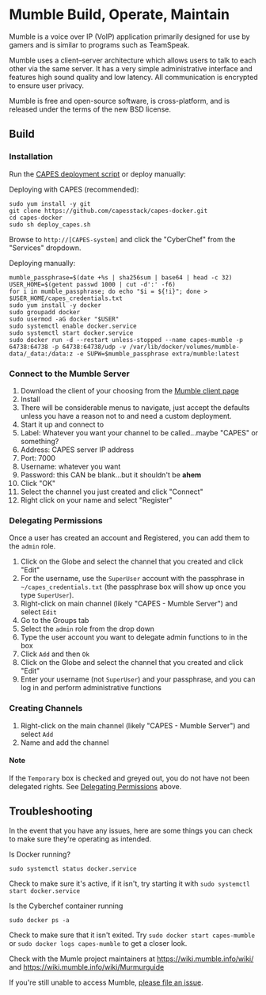 # Mumble Build, Operate, Maintain
Mumble is a voice over IP (VoIP) application primarily designed for use by gamers and is similar to programs such as TeamSpeak.

Mumble uses a client–server architecture which allows users to talk to each other via the same server. It has a very simple administrative interface and features high sound quality and low latency. All communication is encrypted to ensure user privacy.

Mumble is free and open-source software, is cross-platform, and is released under the terms of the new BSD license.

## Build

### Installation
Run the [CAPES deployment script](../deploy_capes.sh) or deploy manually:

Deploying with CAPES (recommended):
```
sudo yum install -y git
git clone https://github.com/capesstack/capes-docker.git
cd capes-docker
sudo sh deploy_capes.sh
```
Browse to `http://[CAPES-system]` and click the "CyberChef" from the "Services" dropdown.

Deploying manually:
```
mumble_passphrase=$(date +%s | sha256sum | base64 | head -c 32)
USER_HOME=$(getent passwd 1000 | cut -d':' -f6)
for i in mumble_passphrase; do echo "$i = ${!i}"; done > $USER_HOME/capes_credentials.txt
sudo yum install -y docker
sudo groupadd docker
sudo usermod -aG docker "$USER"
sudo systemctl enable docker.service
sudo systemctl start docker.service
sudo docker run -d --restart unless-stopped --name capes-mumble -p 64738:64738 -p 64738:64738/udp -v /var/lib/docker/volumes/mumble-data/_data:/data:z -e SUPW=$mumble_passphrase extra/mumble:latest
```

### Connect to the Mumble Server
1. Download the client of your choosing from the [Mumble client page](https://www.mumble.com/mumble-download.php)
1. Install
1. There will be considerable menus to navigate, just accept the defaults unless you have a reason not to and need a custom deployment.
1. Start it up and connect to
  1. Label: Whatever you want your channel to be called...maybe "CAPES" or something?
  1. Address: CAPES server IP address
  1. Port: 7000
  1. Username: whatever you want
  1. Password: this CAN be blank...but it shouldn't be **ahem**
  1. Click "OK"
  1. Select the channel you just created and click "Connect"
1. Right click on your name and select "Register"

### Delegating Permissions
Once a user has created an account and Registered, you can add them to the `admin` role.

1. Click on the Globe and select the channel that you created and click "Edit"
1. For the username, use the `SuperUser` account with the passphrase in `~/capes_credentials.txt` (the passphrase box will show up once you type `SuperUser`).
1. Right-click on main channel (likely "CAPES - Mumble Server") and select `Edit`
1. Go to the Groups tab
1. Select the `admin` role from the drop down
1. Type the user account you want to delegate admin functions to in the box
1. Click `Add` and then `Ok`
1. Click on the Globe and select the channel that you created and click "Edit"
1. Enter your username (not `SuperUser`) and your passphrase, and you can log in and perform administrative functions

### Creating Channels
1. Right-click on the main channel (likely "CAPES - Mumble Server") and select `Add`
1. Name and add the channel

#### Note
If the `Temporary` box is checked and greyed out, you do not have not been delegated rights. See [Delegating Permissions](#delegating-permissions) above.

## Troubleshooting
In the event that you have any issues, here are some things you can check to make sure they're operating as intended.

Is Docker running?
```
sudo systemctl status docker.service
```
Check to make sure it's active, if it isn't, try starting it with `sudo systemctl start docker.service`

Is the Cyberchef container running
```
sudo docker ps -a
```
Check to make sure that it isn't exited. Try `sudo docker start capes-mumble` or `sudo docker logs capes-mumble` to get a closer look.

Check with the Mumle project maintainers at https://wiki.mumble.info/wiki/ and https://wiki.mumble.info/wiki/Murmurguide

If you're still unable to access Mumble, [please file an issue](https://github.com/capesstack/capes-docker/issues).
